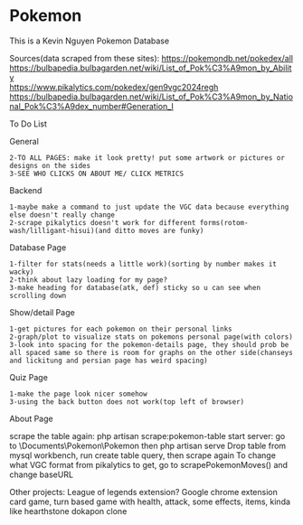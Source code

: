 # Pokemon

This is a Kevin Nguyen Pokemon Database

Sources(data scraped from these sites):
https://pokemondb.net/pokedex/all  
https://bulbapedia.bulbagarden.net/wiki/List_of_Pok%C3%A9mon_by_Ability  
https://www.pikalytics.com/pokedex/gen9vgc2024regh  
https://bulbapedia.bulbagarden.net/wiki/List_of_Pok%C3%A9mon_by_National_Pok%C3%A9dex_number#Generation_I  



To Do List

General

    2-TO ALL PAGES: make it look pretty! put some artwork or pictures or designs on the sides
    3-SEE WHO CLICKS ON ABOUT ME/ CLICK METRICS

Backend

    1-maybe make a command to just update the VGC data because everything else doesn't really change
    2-scrape pikalytics doesn't work for different forms(rotom-wash/lilligant-hisui)(and ditto moves are funky)

Database Page

    1-filter for stats(needs a little work)(sorting by number makes it wacky)
    2-think about lazy loading for my page?
    3-make heading for database(atk, def) sticky so u can see when scrolling down

Show/detail Page

    1-get pictures for each pokemon on their personal links
    2-graph/plot to visualize stats on pokemons personal page(with colors)
    3-look into spacing for the pokemon-details page, they should prob be all spaced same so there is room for graphs on the other side(chanseys and lickitung and persian page has weird spacing)

Quiz Page

    1-make the page look nicer somehow
    3-using the back button does not work(top left of browser)
    

About Page








scrape the table again: php artisan scrape:pokemon-table
start server: go to \Documents\Pokemon\Pokemon then php artisan serve
Drop table from mysql workbench, run create table query, then scrape again
To change what VGC format from pikalytics to get, go to scrapePokemonMoves() and change baseURL

Other projects:
League of legends extension?
Google chrome extension
card game, turn based game with health, attack, some effects, items, kinda like hearthstone
dokapon clone